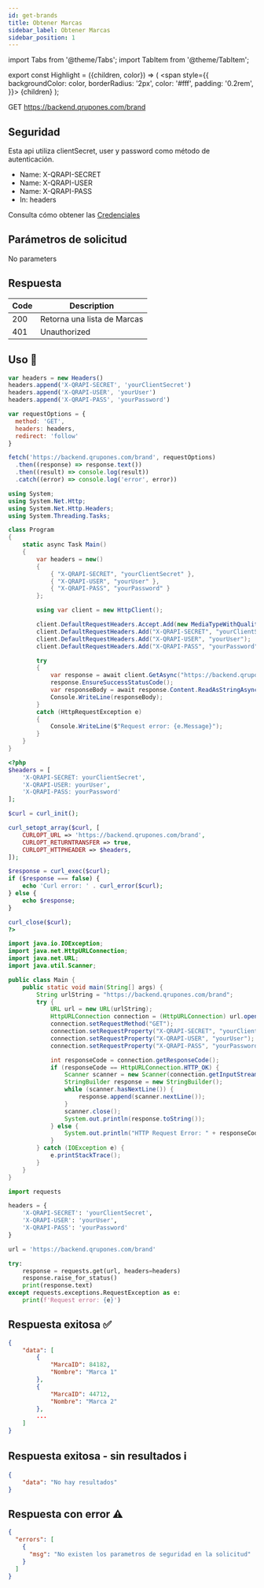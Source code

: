 ```yaml
---
id: get-brands
title: Obtener Marcas
sidebar_label: Obtener Marcas
sidebar_position: 1
---
```


import Tabs from '@theme/Tabs';
import TabItem from '@theme/TabItem';

export const Highlight = ({children, color}) => (
<span
style={{
      backgroundColor: color,
      borderRadius: '2px',
      color: '#fff',
      padding: '0.2rem',
    }}>
{children}
</span>
);

<Highlight color="#61b0fd">GET</Highlight> https://backend.qrupones.com/brand

## Seguridad

Esta api utiliza clientSecret, user y password como método de autenticación.

- Name: <Highlight color="#f77170">X-QRAPI-SECRET</Highlight>
- Name: <Highlight color="#f77170">X-QRAPI-USER</Highlight>
- Name: <Highlight color="#f77170">X-QRAPI-PASS</Highlight>
- In: headers

Consulta cómo obtener las [Credenciales](/docs/intro#cómo-me-integro-con-qrupones)

## Parámetros de solicitud

No parameters

## Respuesta

| Code | Description                 |
| ---- | --------------------------- |
| 200  | Retorna una lista de Marcas |
| 401  | Unauthorized                |

## Uso 📝

<Tabs>
  <TabItem value="js" label="Javascript" default>

```jsx title="get-brands.js"
var headers = new Headers()
headers.append('X-QRAPI-SECRET', 'yourClientSecret')
headers.append('X-QRAPI-USER', 'yourUser')
headers.append('X-QRAPI-PASS', 'yourPassword')

var requestOptions = {
  method: 'GET',
  headers: headers,
  redirect: 'follow'
}

fetch('https://backend.qrupones.com/brand', requestOptions)
  .then((response) => response.text())
  .then((result) => console.log(result))
  .catch((error) => console.log('error', error))
```

  </TabItem>

  <TabItem value="csharp" label="C#">

```csharp title="get-brands.cs"
using System;
using System.Net.Http;
using System.Net.Http.Headers;
using System.Threading.Tasks;

class Program
{
    static async Task Main()
    {
        var headers = new()
        {
            { "X-QRAPI-SECRET", "yourClientSecret" },
            { "X-QRAPI-USER", "yourUser" },
            { "X-QRAPI-PASS", "yourPassword" }
        };

        using var client = new HttpClient();

        client.DefaultRequestHeaders.Accept.Add(new MediaTypeWithQualityHeaderValue("application/json"));
        client.DefaultRequestHeaders.Add("X-QRAPI-SECRET", "yourClientSecret");
        client.DefaultRequestHeaders.Add("X-QRAPI-USER", "yourUser");
        client.DefaultRequestHeaders.Add("X-QRAPI-PASS", "yourPassword");

        try
        {
            var response = await client.GetAsync("https://backend.qrupones.com/brand");
            response.EnsureSuccessStatusCode();
            var responseBody = await response.Content.ReadAsStringAsync();
            Console.WriteLine(responseBody);
        }
        catch (HttpRequestException e)
        {
            Console.WriteLine($"Request error: {e.Message}");
        }
    }
}
```

</TabItem>

 <TabItem value="php" label="PHP">

```php title="get-brands.php"
<?php
$headers = [
    'X-QRAPI-SECRET: yourClientSecret',
    'X-QRAPI-USER: yourUser',
    'X-QRAPI-PASS: yourPassword'
];

$curl = curl_init();

curl_setopt_array($curl, [
    CURLOPT_URL => 'https://backend.qrupones.com/brand',
    CURLOPT_RETURNTRANSFER => true,
    CURLOPT_HTTPHEADER => $headers,
]);

$response = curl_exec($curl);
if ($response === false) {
    echo 'Curl error: ' . curl_error($curl);
} else {
    echo $response;
}

curl_close($curl);
?>
```

</TabItem>

<TabItem value="java" label="Java">

```java title="get-brands.java"
import java.io.IOException;
import java.net.HttpURLConnection;
import java.net.URL;
import java.util.Scanner;

public class Main {
    public static void main(String[] args) {
        String urlString = "https://backend.qrupones.com/brand";
        try {
            URL url = new URL(urlString);
            HttpURLConnection connection = (HttpURLConnection) url.openConnection();
            connection.setRequestMethod("GET");
            connection.setRequestProperty("X-QRAPI-SECRET", "yourClientSecret");
            connection.setRequestProperty("X-QRAPI-USER", "yourUser");
            connection.setRequestProperty("X-QRAPI-PASS", "yourPassword");

            int responseCode = connection.getResponseCode();
            if (responseCode == HttpURLConnection.HTTP_OK) {
                Scanner scanner = new Scanner(connection.getInputStream());
                StringBuilder response = new StringBuilder();
                while (scanner.hasNextLine()) {
                    response.append(scanner.nextLine());
                }
                scanner.close();
                System.out.println(response.toString());
            } else {
                System.out.println("HTTP Request Error: " + responseCode);
            }
        } catch (IOException e) {
            e.printStackTrace();
        }
    }
}
```

</TabItem>

<TabItem value="python" label="Python">

```python title="get-brands.py"
import requests

headers = {
    'X-QRAPI-SECRET': 'yourClientSecret',
    'X-QRAPI-USER': 'yourUser',
    'X-QRAPI-PASS': 'yourPassword'
}

url = 'https://backend.qrupones.com/brand'

try:
    response = requests.get(url, headers=headers)
    response.raise_for_status()
    print(response.text)
except requests.exceptions.RequestException as e:
    print(f'Request error: {e}')
```

</TabItem>

</Tabs>

## Respuesta exitosa ✅

```json
{
    "data": [
        {
            "MarcaID": 84182,
            "Nombre": "Marca 1"
        },
        {
            "MarcaID": 44712,
            "Nombre": "Marca 2"
        },
        ...
    ]
}
```

## Respuesta exitosa - sin resultados ℹ️

```json
{
    "data": "No hay resultados"
}
```

## Respuesta con error ⚠️

```json
{
  "errors": [
    {
      "msg": "No existen los parametros de seguridad en la solicitud"
    }
  ]
}
```
